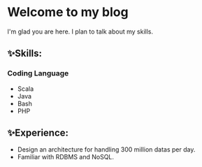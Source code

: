 # Welcome to my blog

I'm glad you are here. I plan to talk about my skills.

## :sparkles:Skills:
### Coding Language
* Scala
* Java
* Bash
* PHP

## :sparkles:Experience:
* Design an architecture for handling 300 million datas per day.
* Familiar with RDBMS and NoSQL.
